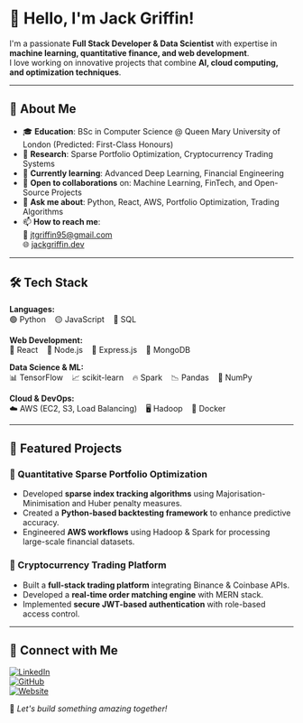 # 👋 Hello, I'm Jack Griffin!

I'm a passionate **Full Stack Developer & Data Scientist** with expertise in **machine learning, quantitative finance, and web development**.  
I love working on innovative projects that combine **AI, cloud computing, and optimization techniques**.  

---

## 🚀 About Me
- 🎓 **Education**: BSc in Computer Science @ Queen Mary University of London (Predicted: First-Class Honours)  
- 🔬 **Research**: Sparse Portfolio Optimization, Cryptocurrency Trading Systems  
- 🌱 **Currently learning**: Advanced Deep Learning, Financial Engineering  
- 🤝 **Open to collaborations** on: Machine Learning, FinTech, and Open-Source Projects  
- 💬 **Ask me about**: Python, React, AWS, Portfolio Optimization, Trading Algorithms  
- 📫 **How to reach me**:  
  📧 [jtgriffin95@gmail.com](mailto:jtgriffin95@gmail.com)  
  🌐 [jackgriffin.dev](https://jackgriffin.dev)  

---

## 🛠️ Tech Stack
**Languages:**  
🟢 Python &nbsp;&nbsp; 🟡 JavaScript &nbsp;&nbsp; 🔵 SQL  

**Web Development:**  
🔹 React &nbsp;&nbsp; 🔹 Node.js &nbsp;&nbsp; 🔹 Express.js &nbsp;&nbsp; 🔹 MongoDB  

**Data Science & ML:**  
📊 TensorFlow &nbsp;&nbsp; 📈 scikit-learn &nbsp;&nbsp; 🔥 Spark &nbsp;&nbsp; 📉 Pandas &nbsp;&nbsp; 🔣 NumPy  

**Cloud & DevOps:**  
☁️ AWS (EC2, S3, Load Balancing) &nbsp;&nbsp; 🖥️ Hadoop &nbsp;&nbsp; 🐳 Docker  

---

## 🌟 Featured Projects

### 🔹 Quantitative Sparse Portfolio Optimization
- Developed **sparse index tracking algorithms** using Majorisation-Minimisation and Huber penalty measures.  
- Created a **Python-based backtesting framework** to enhance predictive accuracy.  
- Engineered **AWS workflows** using Hadoop & Spark for processing large-scale financial datasets.  

### 🔹 Cryptocurrency Trading Platform
- Built a **full-stack trading platform** integrating Binance & Coinbase APIs.  
- Developed a **real-time order matching engine** with MERN stack.  
- Implemented **secure JWT-based authentication** with role-based access control.  

---

## 🔗 Connect with Me  
[![LinkedIn](https://img.shields.io/badge/LinkedIn-0077B5?style=for-the-badge&logo=linkedin&logoColor=white)](https://linkedin.com/in/jackgriffindev)  
[![GitHub](https://img.shields.io/badge/GitHub-100000?style=for-the-badge&logo=github&logoColor=white)](https://github.com/griffin1995)  
[![Website](https://img.shields.io/badge/Website-000000?style=for-the-badge&logo=web&logoColor=white)](https://jackgriffin.dev)  

🚀 *Let's build something amazing together!*  
